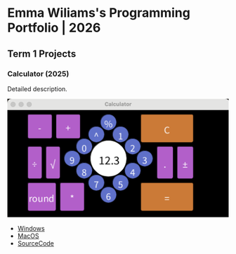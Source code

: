 #  Emma Wiliams's Programming Portfolio | 2026

## Term 1 Projects

### Calculator (2025)

Detailed description.

![RunningCalculator](https://github.com/EmmaWill815/portfolio/blob/main/images/calc.png?raw=true)

* [Windows](https://github.com/EmmaWill815/portfolio/blob/main/src/Calc/windows-amd64.zip)
* [MacOS](https://github.com/EmmaWill815/portfolio/blob/main/src/macos-aarch64.zip)
* [SourceCode]()
